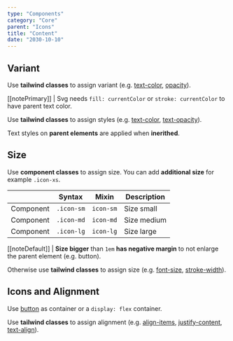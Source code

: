```yaml
---
type: "Components"
category: "Core"
parent: "Icons"
title: "Content"
date: "2030-10-10"
---
```


## Variant

Use **tailwind classes** to assign variant (e.g. [text-color](https://tailwindcss.com/docs/text-color), [opacity](https://tailwindcss.com/docs/opacity)).


[[notePrimary]]
| Svg needs `fill: currentColor` or `stroke: currentColor` to have parent text color.

<demo>
  <demovanilla src="vanilla/components/core/icons/variant">
  </demovanilla>
</demo>

Use **tailwind classes** to assign styles (e.g. [text-color](https://tailwindcss.com/docs/text-color), [text-opacity](https://tailwindcss.com/docs/text-opacity)).

Text styles on **parent elements** are applied when **inerithed**.

<demo>
  <demovanilla src="vanilla/components/core/icons/variant-inverse">
  </demovanilla>
</demo>

## Size

Use **component classes** to assign size. You can add **additional size** for example `.icon-xs`.

<div class="table-overflow">

|                      | Syntax                          | Mixin            | Description                   |
| ----------------------- | ---------------------------- | -----------------| ----------------------------- |
| Component                  | `.icon-sm`       | `icon-sm`                | Size small            |
| Component                  | `.icon-md`       | `icon-md`                | Size medium            |
| Component                  | `.icon-lg`       | `icon-lg`                | Size large            |

</div>

[[noteDefault]]
| **Size bigger** than `1em` **has negative margin** to not enlarge the parent element (e.g. button).

<demo>
  <demovanilla src="vanilla/components/core/icons/size">
  </demovanilla>
</demo>

Otherwise use **tailwind classes** to assign size (e.g. [font-size](https://tailwindcss.com/docs/font-size), [stroke-width](https://tailwindcss.com/docs/stroke-width)).

## Icons and Alignment

Use [button](/components/core/button) as container or a `display: flex` container.

<demo>
  <demovanilla src="vanilla/components/core/icons/button">
  </demovanilla>
</demo>

Use **tailwind classes** to assign alignment (e.g. [align-items](https://tailwindcss.com/docs/align-items), [justify-content](https://tailwindcss.com/docs/justify-content), [text-align](https://tailwindcss.com/docs/text-align)).

<demo>
  <demovanilla src="vanilla/components/core/icons/alignment">
  </demovanilla>
</demo>
